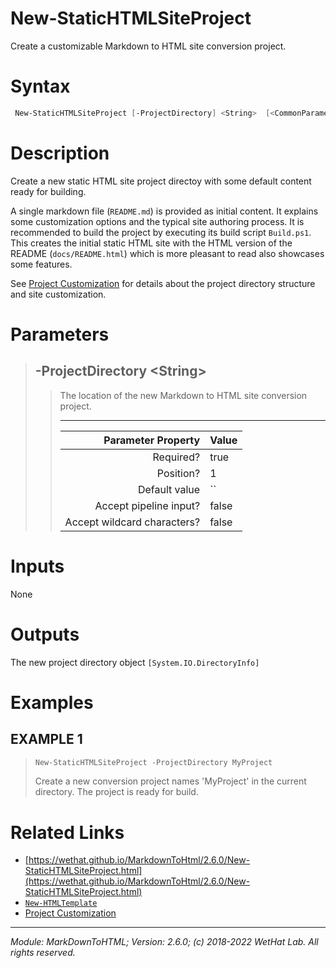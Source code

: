 ﻿# New-StaticHTMLSiteProject

Create a customizable Markdown to HTML site conversion project.

# Syntax
```PowerShell
 New-StaticHTMLSiteProject [-ProjectDirectory] <String>  [<CommonParameters>] 
```


# Description


Create a new static HTML site project directoy with some default content
ready for building.

A single markdown file (`README.md`) is provided as initial content. It explains
some customization options and the typical site authoring process.
It is recommended to build the project by executing its build script
`Build.ps1`. This creates the initial static HTML site with the HTML version of
the README (`docs/README.html`) which is more pleasant to read also showcases
some features.

See [Project Customization](about_MarkdownToHTML.md#static-site-project-customization)
for details about the project directory structure and site customization.





# Parameters

<blockquote>



## -ProjectDirectory \<String\>

<blockquote>

The location of the new Markdown to HTML site conversion project.

---

Parameter Property         | Value
--------------------------:|:----------
Required?                  | true
Position?                  | 1
Default value              | ``
Accept pipeline input?     | false
Accept wildcard characters?| false

</blockquote>


</blockquote>


# Inputs
None


# Outputs
The new project directory object `[System.IO.DirectoryInfo]`

# Examples


## EXAMPLE 1

> ~~~ PowerShell
> New-StaticHTMLSiteProject -ProjectDirectory MyProject
> ~~~
>
> 
> Create a new conversion project names 'MyProject' in the current directory. The
> project is ready for build.
> 
> 
> 
> 
> 
> 
> 
> 
> 
> 
> 
> 


# Related Links

* [https://wethat.github.io/MarkdownToHtml/2.6.0/New-StaticHTMLSiteProject.html](https://wethat.github.io/MarkdownToHtml/2.6.0/New-StaticHTMLSiteProject.html) 
* [`New-HTMLTemplate`](New-HTMLTemplate.md) 
* [Project Customization](about_MarkdownToHTML.md#static-site-project-customization)

---

<cite>Module: MarkDownToHTML; Version: 2.6.0; (c) 2018-2022 WetHat Lab. All rights reserved.</cite>
